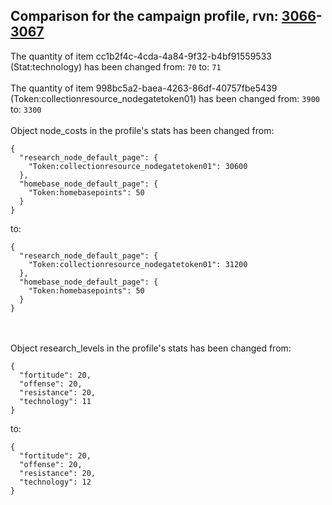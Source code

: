 ## Comparison for the campaign profile, rvn: [3066](https://github.com/PRO100KatYT/FortniteProfileRevisions/tree/main/profiles/campaign/3066%20campaign.json)-[3067](https://github.com/PRO100KatYT/FortniteProfileRevisions/tree/main/profiles/campaign/3067%20campaign.json)

The quantity of item cc1b2f4c-4cda-4a84-9f32-b4bf91559533 (Stat:technology) has been changed from: `70` to: `71`
<br><br>
The quantity of item 998bc5a2-baea-4263-86df-40757fbe5439 (Token:collectionresource_nodegatetoken01) has been changed from: `3900` to: `3300`
<br><br>
Object node_costs in the profile's stats has been changed from:

```
{
  "research_node_default_page": {
    "Token:collectionresource_nodegatetoken01": 30600
  },
  "homebase_node_default_page": {
    "Token:homebasepoints": 50
  }
}
```

to:

```
{
  "research_node_default_page": {
    "Token:collectionresource_nodegatetoken01": 31200
  },
  "homebase_node_default_page": {
    "Token:homebasepoints": 50
  }
}
```

<br><br>
Object research_levels in the profile's stats has been changed from:

```
{
  "fortitude": 20,
  "offense": 20,
  "resistance": 20,
  "technology": 11
}
```

to:

```
{
  "fortitude": 20,
  "offense": 20,
  "resistance": 20,
  "technology": 12
}
```

<br><br>
